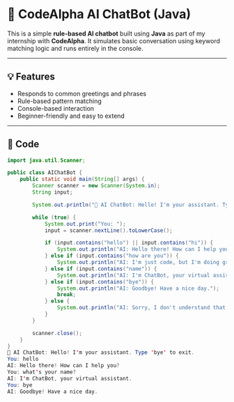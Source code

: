# 🤖 CodeAlpha AI ChatBot (Java)

This is a simple **rule-based AI chatbot** built using **Java** as part of my internship with **CodeAlpha**. It simulates basic conversation using keyword matching logic and runs entirely in the console.

---

## 💡 Features

- Responds to common greetings and phrases
- Rule-based pattern matching
- Console-based interaction
- Beginner-friendly and easy to extend

---

## 📜 Code


```java
import java.util.Scanner;

public class AIChatBot {
    public static void main(String[] args) {
        Scanner scanner = new Scanner(System.in);
        String input;

        System.out.println("🤖 AI ChatBot: Hello! I'm your assistant. Type 'bye' to exit.");

        while (true) {
            System.out.print("You: ");
            input = scanner.nextLine().toLowerCase();

            if (input.contains("hello") || input.contains("hi")) {
                System.out.println("AI: Hello there! How can I help you?");
            } else if (input.contains("how are you")) {
                System.out.println("AI: I'm just code, but I'm doing great!");
            } else if (input.contains("name")) {
                System.out.println("AI: I'm ChatBot, your virtual assistant.");
            } else if (input.contains("bye")) {
                System.out.println("AI: Goodbye! Have a nice day.");
                break;
            } else {
                System.out.println("AI: Sorry, I don't understand that.");
            }
        }

        scanner.close();
    }
}
🤖 AI ChatBot: Hello! I'm your assistant. Type 'bye' to exit.
You: hello
AI: Hello there! How can I help you?
You: what's your name?
AI: I'm ChatBot, your virtual assistant.
You: bye
AI: Goodbye! Have a nice day.
